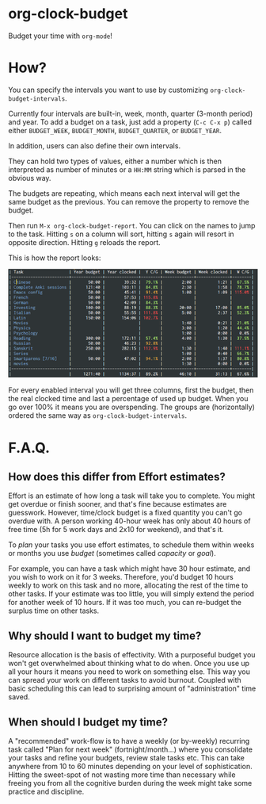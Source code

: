 # org-clock-budget

Budget your time with `org-mode`!

# How?

You can specify the intervals you want to use by customizing
`org-clock-budget-intervals`.

Currently four intervals are built-in, week, month, quarter (3-month period)
and year. To add a budget on a task, just add a property (`C-c C-x p`)
called either `BUDGET_WEEK`, `BUDGET_MONTH`, `BUDGET_QUARTER`, or
`BUDGET_YEAR`.

In addition, users can also define their own intervals.

They can hold two types of values, either a number which is then
interpreted as number of minutes or a `HH:MM` string which is parsed
in the obvious way.

The budgets are repeating, which means each next interval will get the
same budget as the previous.  You can remove the property to remove
the budget.

Then run `M-x org-clock-budget-report`.  You can click on the names to
jump to the task.  Hitting `s` on a column will sort, hitting `s`
again will resort in opposite direction.  Hitting `g` reloads the
report.

This is how the report looks:

![Report](./static/screen1.png)

For every enabled interval you will get three columns, first the
budget, then the real clocked time and last a percentage of used up
budget.  When you go over 100% it means you are overspending.  The
groups are (horizontally) ordered the same way as
`org-clock-budget-intervals`.

# F.A.Q.

## How does this differ from Effort estimates?

Effort is an estimate of how long a task will take you to complete.
You might get overdue or finish sooner, and that's fine because
estimates are guesswork.  However, time/clock budget is a fixed
quantity you can't go overdue with.  A person working 40-hour week has
only about 40 hours of free time (5h for 5 work days and 2x10 for
weekend), and that's it.

To *plan* your tasks you use effort estimates, to schedule them within
weeks or months you use *budget* (sometimes called *capacity* or
*goal*).

For example, you can have a task which might have 30 hour estimate,
and you wish to work on it for 3 weeks.  Therefore, you'd budget 10
hours weekly to work on this task and no more, allocating the rest of
the time to other tasks.  If your estimate was too little, you will
simply extend the period for another week of 10 hours.  If it was too
much, you can re-budget the surplus time on other tasks.

## Why should I want to budget my time?

Resource allocation is the basis of effectivity.  With a purposeful
budget you won't get overwhelmed about thinking what to do when.  Once
you use up all your hours it means you need to work on something else.
This way you can spread your work on different tasks to avoid burnout.
Coupled with basic scheduling this can lead to surprising amount of
"administration" time saved.

## When should I budget my time?

A "recommended" work-flow is to have a weekly (or by-weekly) recurring
task called "Plan for next week" (fortnight/month...) where you
consolidate your tasks and refine your budgets, review stale tasks
etc.  This can take anywhere from 10 to 60 minutes depending on your
level of sophistication.  Hitting the sweet-spot of not wasting more
time than necessary while freeing you from all the cognitive burden
during the week might take some practice and discipline.
